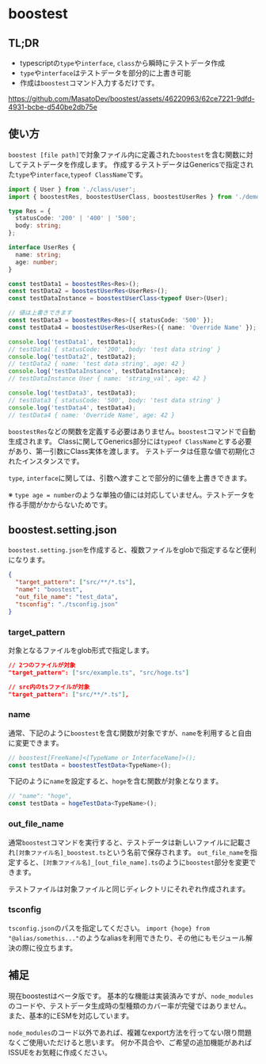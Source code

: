 # boostest

## TL;DR

- typescriptの`type`や`interface`, `class`から瞬時にテストデータ作成
- `type`や`interface`はテストデータを部分的に上書き可能
- 作成は`boostest`コマンド入力するだけです。

https://github.com/MasatoDev/boostest/assets/46220963/62ce7221-9dfd-4931-bcbe-d540be2db75e


## 使い方

`boostest [file path]`で対象ファイル内に定義された`boostest`を含む関数に対してテストデータを作成します。
作成するテストデータはGenericsで指定された`type`や`interface`,`typeof ClassName`です。


```ts
import { User } from './class/user';
import { boostestRes, boostestUserClass, boostestUserRes } from './demo_test_data';

type Res = {
  statusCode: '200' | '400' | '500';
  body: string;
};

interface UserRes {
  name: string;
  age: number;
}

const testData1 = boostestRes<Res>();
const testData2 = boostestUserRes<UserRes>();
const testDataInstance = boostestUserClass<typeof User>(User);

// 値は上書きできます
const testData3 = boostestRes<Res>({ statusCode: '500' });
const testData4 = boostestUserRes<UserRes>({ name: 'Override Name' });

console.log('testData1', testData1);
// testData1 { statusCode: '200', body: 'test data string' }
console.log('testData2', testData2);
// testData2 { name: 'test data string', age: 42 }
console.log('testDataInstance', testDataInstance);
// testDataInstance User { name: 'string_val', age: 42 }

console.log('testData3', testData3);
// testData3 { statusCode: '500', body: 'test data string' }
console.log('testData4', testData4);
// testData4 { name: 'Override Name', age: 42 }
```

`boostestRes`などの関数を定義する必要はありません。`boostest`コマンドで自動生成されます。
Classに関してGenerics部分には`typeof ClassName`とする必要があり、第一引数にClass実体を渡します。
テストデータは任意な値で初期化されたインスタンスです。

`type`, `interface`に関しては、引数へ渡すことで部分的に値を上書きできます。

※ `type age = number`のような単独の値には対応していません。テストデータを作る手間がかからないためです。


## boostest.setting.json

`boostest.setting.json`を作成すると、複数ファイルをglobで指定するなど便利になります。

```json
{
  "target_pattern": ["src/**/*.ts"],
  "name": "boostest",
  "out_file_name": "test_data",
  "tsconfig": "./tsconfig.json"
}
```


### target_pattern

対象となるファイルをglob形式で指定します。

```json
// 2つのファイルが対象
"target_pattern": ["src/example.ts", "src/hoge.ts"]

// src内のtsファイルが対象
"target_pattern": ["src/**/*.ts"],
```

### name

通常、下記のように`boostest`を含む関数が対象ですが、`name`を利用すると自由に変更できます。

```ts
// boostest[FreeName]<[TypeName or InterfaceName]>();
const testData = boostestTestData<TypeName>();
```

下記のように`name`を設定すると、`hoge`を含む関数が対象となります。

```ts
// "name": "hoge",
const testData = hogeTestData<TypeName>();
```

### out_file_name

通常`boostest`コマンドを実行すると、テストデータは新しいファイルに記載され`[対象ファイル名]_boostest.ts`という名前で保存されます。
`out_file_name`を指定すると、`[対象ファイル名]_[out_file_name].ts`のように`boostest`部分を変更できます。

テストファイルは対象ファイルと同じディレクトリにそれぞれ作成されます。

### tsconfig

`tsconfig.json`のパスを指定してください。
`import {hoge} from "@alias/somethis..."`のようなaliasを利用できたり、その他にもモジュール解決の際に役立ちます。


## 補足

現在boostestはベータ版です。
基本的な機能は実装済みですが、`node_modules`のコードや、テストデータ生成時の型種類のカバー率が完璧ではありません。
また、基本的にESMを対応しています。

`node_modules`のコード以外であれば、複雑なexport方法を行ってない限り問題なくご使用いただけると思います。
何か不具合や、ご希望の追加機能があればISSUEをお気軽に作成ください。
